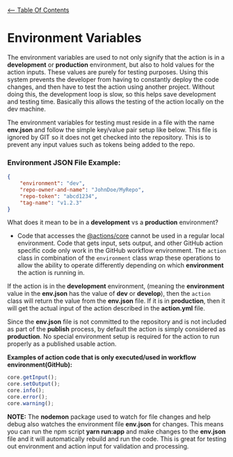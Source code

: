[<-- Table Of Contents](docs.md)

# Environment Variables

The environment variables are used to not only signify that the action is in a **development** or **production** environment, but also to hold values for the action inputs.  These values are purely for testing purposes.  Using this system prevents the developer from having to constantly deploy the code changes, and then have to test the action using another project.  Without doing this, the development loop is slow, so this helps save development and testing time.
Basically this allows the testing of the action locally on the dev machine.

The environment variables for testing must reside in a file with the name **env.json** and follow the simple key/value pair setup like below.  This file is ignored by GIT so it does not get checked into the repository.  This is to prevent any input values such as tokens being added to the repo.

### **Environment JSON File Example:**
``` json
{
    "environment": "dev",
    "repo-owner-and-name": "JohnDoe/MyRepo",
    "repo-token": "abcd1234",
	"tag-name": "v1.2.3"
}
```

What does it mean to be in a **development** vs a **production** environment?

- Code that accesses the [@actions/core](https://github.com/actions/toolkit/tree/main/packages/core) cannot be used in a regular local environment.  Code that gets input, sets output, and other GitHub action specific code only work in the GitHub workflow environment.  The ```action``` class in combination of the ```environment``` class wrap these operations to allow the ability to operate differently depending on which **environment** the action is running in.

If the action is in the **development** environment, (meaning the **environment** value in the **env.json** has the value of **dev** or **develop**), then the ```action``` class will return the value from the **env.json** file.  If it is in **production**, then it will get the actual input of the action described in the **action.yml** file.

Since the **env.json** file is not committed to the repository and is not included as part of the **publish** process, by default the action is simply considered as **production**.  No special environment setup is required for the action to run properly as a published usable action.

**Examples of action code that is only executed/used in workflow environment(GitHub):**
 ``` js
 core.getInput();
 core.setOutput();
 core.info();
 core.error();
 core.warning();
 ```

 **NOTE:** The **nodemon** package used to watch for file changes and help debug also watches the environment file **env.json** for changes.  This means you can run the npm script **yarn run:app** and make changes to the **env.json** file and it will automatically rebuild and run the code. This is great for testing out environment and action input for validation and processing.
 